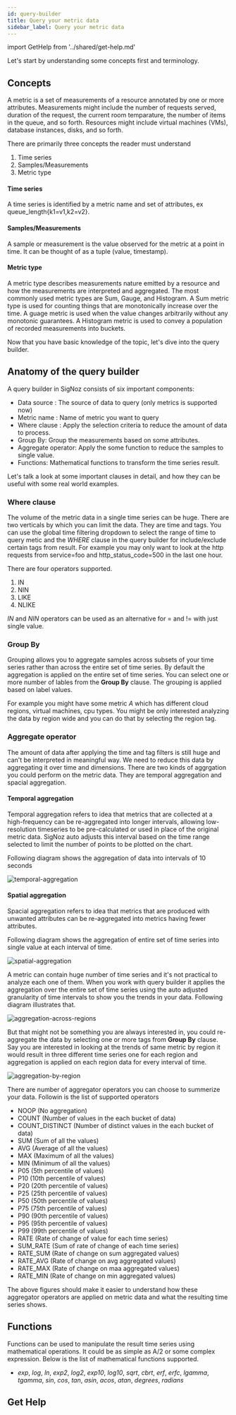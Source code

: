 ```yaml
---
id: query-builder
title: Query your metric data
sidebar_label: Query your metric data
---
```


import GetHelp from '../shared/get-help.md'

Let's start by understanding some concepts first and terminology.

## Concepts

A metric is a set of measurements of a resource annotated by one or more attributes. Measurements might include the number of requests served, duration of the request, the current room temparature, the number of items in the queue, and so forth. Resources might include virtual machines (VMs), database instances, disks, and so forth.

There are primarily three concepts the reader must understand

1. Time series
2. Samples/Measurements
3. Metric type

#### Time series

A time series is identified by a metric name and set of attributes, ex queue_length{k1=v1,k2=v2}.

#### Samples/Measurements

A sample or measurement is the value observed for the metric at a point in time. It can be thought of as
a tuple (value, timestamp).

#### Metric type

A metric type describes measurements nature emitted by a resource and how the measurements are interpreted and aggregated. The most commonly used metric types are Sum, Gauge, and Histogram. A Sum metric type is used for counting things that are monotonically increase over the time. A guage metric is used when the value changes arbitrarily without any monotonic guarantees. A Histogram metric is used to convey a population of recorded measurements into buckets.

Now that you have basic knowledge of the topic, let's dive into the query builder.

## Anatomy of the query builder

A query builder in SigNoz consists of six important components:

- Data source : The source of data to query (only metrics is supported now)
- Metric name : Name of metric you want to query
- Where clause : Apply the selection criteria to reduce the amount of data to process.
- Group By: Group the measurements based on some attributes.
- Aggregate operator: Apply the some function to reduce the samples to single value.
- Functions: Mathematical functions to transform the time series result.

Let's talk a look at some important clauses in detail, and how they can be useful with some real world examples.

### Where clause

The volume of the metric data in a single time series can be huge. There are two verticals by which you can limit the data. They are time and tags. You can use the global time filtering dropdown to select the range of time to query metic and the *WHERE* clause in the query builder for include/exclude certain tags from result. For example you may only want to look at the http requests from service=foo and http_status_code=500 in the last one hour.

There are four operators supported.

1. IN
2. NIN
3. LIKE
4. NLIKE

*IN* and *NIN* operators can be used as an alternative for = and != with just single value.

### Group By

Grouping allows you to aggregate samples across subsets of your time series rather than across the entire set of time series. By default the aggregation is applied on the entire set of time series. You can select one or more number of lables from the **Group By** clause. The grouping is applied based on label values.

For example you might have some metric *A* which has different cloud regions, virtual machines, cpu types. You might be only interested analyzing the data by region wide and you can do that by selecting the region tag.

### Aggregate operator

The amount of data after applying the time and tag filters is still huge and can't be interpreted in meaningful way. We need to reduce this data by aggregating it over time and dimensions. There are two kinds of aggrgation you could perform on the metric data. They are temporal aggregation and spacial aggregation.


#### Temporal aggregation

Temporal aggregation refers to idea that metrics that are collected at a high-frequency can be re-aggregated into longer intervals, allowing low-resolution timeseries to be pre-calculated or used in place of the original metric data. SigNoz auto adjusts this interval based on the time range selected to limit the number of points to be plotted on the chart. 

Following diagram shows the aggregation of data into intervals of 10 seconds

![temporal-aggregation](../../static/img/docs/temporal_aggregation.png)

#### Spatial aggregation

Spacial aggregation refers to idea that metrics that are produced with unwanted attributes can be re-aggregated into metrics having fewer attributes. 

Following diagram shows the aggregation of entire set of time series into single value at each interval of time.

![spatial-aggregation](../../static/img/docs/spatial_aggregation.png)


A metric can contain huge number of time series and it's not practical to analyze each one of them. When you work with query builder it applies the aggregation over the entire set of time series using the auto adjusted granularity of time intervals to show you the trends in your data. Following diagram illustrates that.

![aggregation-across-regions](../../static/img/docs/default_aggregation_across_regions.png)


But that might not be something you are always interested in, you could re-aggregate the data by selecting one or more tags from **Group By** clause. Say you are interested in looking at the trends of same metric by region it would result in three different time series one for each region and aggregation is applied on each region data for every interval of time.

![aggregation-by-region](../../static/img/docs/aggregation_by_region.png)

There are number of aggregator operators you can choose to summerize your data. Followin is the list of supported operators

- NOOP (No aggregation)
- COUNT (Number of values in the each bucket of data)
- COUNT_DISTINCT (Number of distinct values in the each bucket of data)
- SUM (Sum of all the values)
- AVG (Average of all the values)
- MAX (Maximum of all the values)
- MIN (Minimum of all the values)
- P05 (5th percentile of values)
- P10 (10th percentile of values)
- P20 (20th percentile of values)
- P25 (25th percentile of values)
- P50 (50th percentile of values)
- P75 (75th percentile of values)
- P90 (90th percentile of values)
- P95 (95th percentile of values)
- P99 (99th percentile of values)
- RATE (Rate of change of value for each time series)
- SUM_RATE (Sum of rate of change of each time series)
- RATE_SUM (Rate of change on sum aggregated values)
- RATE_AVG (Rate of change on avg aggregated values)
- RATE_MAX (Rate of change on maa aggregated values)
- RATE_MIN (Rate of change on min aggregated values)

The above figures should make it easier to understand how these aggregator operators are applied on metric data and what the resulting time series shows.

## Functions

Functions can be used to manipulate the result time series using mathematical operations. It could be as simple as A/2 or some complex expression. Below is the list of mathematical functions supported.

- *exp*, *log*, *ln*, *exp2*, *log2*, *exp10*, *log10*, *sqrt*, *cbrt*, *erf*, *erfc*, *lgamma*, *tgamma*, *sin*, *cos*, *tan*, *asin*, *acos*, *atan*, *degrees*, *radians*

## Get Help

<GetHelp />
